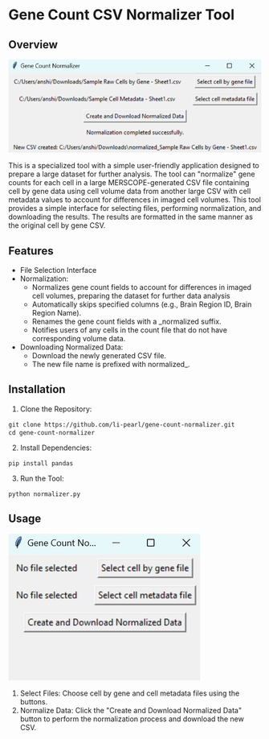 # Gene Count CSV Normalizer Tool
## Overview
![tool after being run](./images/used_file.png)

This is a specialized tool with a simple user-friendly application designed to prepare a large dataset for further analysis. The tool can "normalize" gene counts for each cell in a large MERSCOPE-generated CSV file containing cell by gene data using cell volume data from another large CSV with cell metadata values to account for differences in imaged cell volumes. This tool provides a simple interface for selecting files, performing normalization, and downloading the results. The results are formatted in the same manner as the original cell by gene CSV.

## Features
- File Selection Interface
- Normalization:
  - Normalizes gene count fields to account for differences in imaged cell volumes, preparing the dataset for further data analysis
  - Automatically skips specified columns (e.g., Brain Region ID, Brain Region Name).
  - Renames the gene count fields with a _normalized suffix.
  - Notifies users of any cells in the count file that do not have corresponding volume data.
- Downloading Normalized Data:
  - Download the newly generated CSV file.
  - The new file name is prefixed with normalized_.

## Installation
1. Clone the Repository:
```
git clone https://github.com/li-pearl/gene-count-normalizer.git
cd gene-count-normalizer
```

2. Install Dependencies:
```
pip install pandas
```

3. Run the Tool:
```
python normalizer.py
```

## Usage
![tool without being run](./images/unused_file.png)

1. Select Files: Choose cell by gene and cell metadata files using the buttons.
2. Normalize Data: Click the "Create and Download Normalized Data" button to perform the normalization process and download the new CSV.
